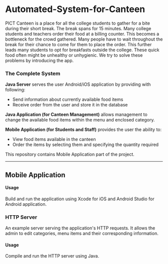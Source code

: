# Automated-System-for-Canteen

PICT Canteen is a place for all the college students to gather for a bite during their short break. The break spans for 15 minutes. Many college students and teachers order their food at a billing counter. This becomes a bottleneck for the crowd gathered. Many people have to wait throughout the break for their chance to come for them to place the order. This further leads many students to opt for breakfasts outside the college. These quick food often might be unhealthy or unhygienic. We try to solve these problems by introducing the app.

### The Complete System

**Java Server** serves the user Android/iOS application by providing with following:
* Send information about currently available food items
* Receive order from the user and store it in the database

**Java Application (for Canteen Management)** allows management to change the available food items within the menu and enclosed category.

**Mobile Application (for Students and Staff)** provides the user the ability to:
* View food items available in the canteen
* Order the items by selecting them and specifying the quantity required

This repository contains Mobile Application part of the project.

---

## Mobile Application
#### Usage
Build and run the application using Xcode for iOS and Android Studio for Android application.

### HTTP Server
An example server serving the application's HTTP requests. It allows the admin to edit categories, menu items and their corresponding information.

#### Usage
Compile and run the HTTP server using Java.
